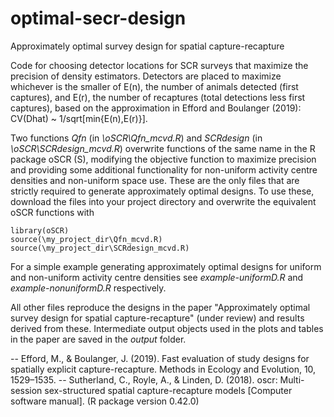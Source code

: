 # optimal-secr-design
Approximately optimal survey design for spatial capture-recapture

Code for choosing detector locations for SCR surveys that maximize the precision of density estimators. Detectors are placed to maximize whichever is the smaller of E(n), the number of animals detected (first captures), and E(r), the number of recaptures (total detections less first captures), based on the approximation in Efford and Boulanger (2019): CV(Dhat) ~ 1/sqrt[min{E(n),E(r)}].

Two functions *Qfn* (in *\oSCR\Qfn_mcvd.R*) and *SCRdesign* (in *\oSCR\SCRdesign_mcvd.R*) overwrite functions of the same name in the R package oSCR (S), modifying the objective function to maximize precision and providing some additional functionality for non-uniform activity centre densities and non-uniform space use. These are the only files that are strictly required to generate approximately optimal designs. To use these, download the files into your project directory and overwrite the equivalent oSCR functions with 

```
library(oSCR)
source(\my_project_dir\Qfn_mcvd.R)
source(\my_project_dir\SCRdesign_mcvd.R)
```

For a simple example generating approximately optimal designs for uniform and non-uniform activity centre densities see *example-uniformD.R* and *example-nonuniformD.R* respectively. 

All other files reproduce the designs in the paper "Approximately optimal survey design for spatial capture-recapture" (under review) and results derived from these. Intermediate output objects used in the plots and tables in the paper are saved in the *output* folder.

-- Efford, M., & Boulanger, J. (2019). Fast evaluation of study designs for spatially explicit capture-recapture. Methods in Ecology and Evolution, 10, 1529–1535.
-- Sutherland, C., Royle, A., & Linden, D. (2018). oscr: Multi-session sex-structured spatial capture-recapture models [Computer software manual]. (R package version 0.42.0)